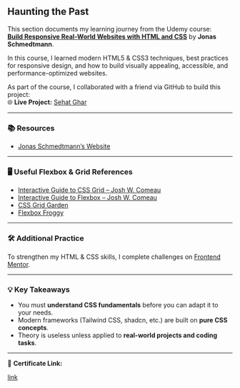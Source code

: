 ## Haunting the Past

This section documents my learning journey from the Udemy course:  
[**Build Responsive Real-World Websites with HTML and CSS**](https://www.udemy.com/course/design-and-develop-a-killer-website-with-html5-and-css3/) by **Jonas Schmedtmann**.

In this course, I learned modern HTML5 & CSS3 techniques, best practices for responsive design, and how to build visually appealing, accessible, and performance-optimized websites.

As part of the course, I collaborated with a friend via GitHub to build this project:  
🌐 **Live Project:** [Sehat Ghar](https://sehat-ghar.netlify.app/)

---

### 📚 Resources

- [Jonas Schmedtmann’s Website](https://jonas.io/)

---

### 🖥 Useful Flexbox & Grid References

- [Interactive Guide to CSS Grid – Josh W. Comeau](https://www.joshwcomeau.com/css/interactive-guide-to-grid/)
- [Interactive Guide to Flexbox – Josh W. Comeau](https://www.joshwcomeau.com/css/interactive-guide-to-flexbox/)
- [CSS Grid Garden](https://cssgridgarden.com/)
- [Flexbox Froggy](https://flexboxfroggy.com/)

---

### 🛠 Additional Practice

To strengthen my HTML & CSS skills, I complete challenges on [Frontend Mentor](https://www.frontendmentor.io/profile/farazalam2017).

---

### 💡 Key Takeaways

- You must **understand CSS fundamentals** before you can adapt it to your needs.
- Modern frameworks (Tailwind CSS, shadcn, etc.) are built on **pure CSS concepts**.
- Theory is useless unless applied to **real-world projects and coding tasks**.

---

📜 **Certificate Link:**

[link](https://www.udemy.com/certificate/UC-d665ce10-8373-4f26-af32-1c947ae91f7a/)
